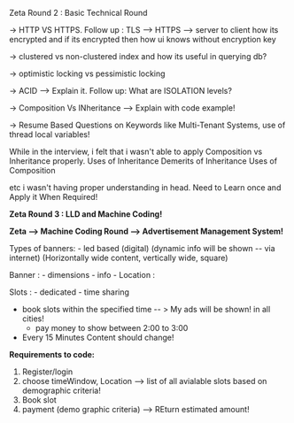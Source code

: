 Zeta Round 2 : Basic Technical Round

-> HTTP VS HTTPS. Follow up : TLS --> HTTPS --> server to client how its encrypted and if its encrypted then how ui knows without encryption key

-> clustered vs non-clustered index and how its useful in querying db?

-> optimistic locking vs pessimistic locking

-> ACID --> Explain it. Follow up: What are ISOLATION levels?

-> Composition Vs INheritance --> Explain with code example!

-> Resume Based Questions on Keywords like Multi-Tenant Systems, use of thread local variables!


While in the interview, i felt that i wasn't able to apply Composition vs Inheritance properly. 
Uses of Inheritance
Demerits of Inheritance
Uses of Composition

etc i wasn't having proper understanding in head. Need to Learn once and Apply it When Required!


**Zeta Round 3 : LLD and Machine Coding!**

**Zeta --> Machine Coding Round --> Advertisement Management System!**

 Types of banners:
    - led based (digital) (dynamic info will be shown -- via internet)
    (Horizontally wide content, vertically wide, square)

 Banner :
    - dimensions
    - info
    - Location :

 Slots :
    - dedicated
    - time sharing

- book slots within the specified time -- > My ads will be shown! in all cities!
    - pay money to show between 2:00 to 3:00
- Every 15 Minutes Content should change!

**Requirements to code:**

1. Register/login
2. choose timeWindow, Location --> list of all avialable slots based on demographic criteria!
3. Book slot
4. payment (demo graphic criteria) --> REturn estimated amount!

